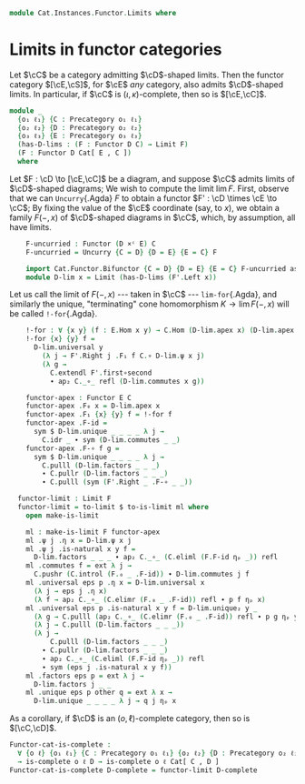<!--
```agda
open import Cat.Functor.Adjoint.Continuous
open import Cat.Instances.Functor.Duality
open import Cat.Diagram.Colimit.Base
open import Cat.Functor.Equivalence
open import Cat.Diagram.Limit.Base
open import Cat.Instances.Functor
open import Cat.Instances.Product
open import Cat.Functor.Closed
open import Cat.Diagram.Duals
open import Cat.Prelude
```
-->

```agda
module Cat.Instances.Functor.Limits where
```

# Limits in functor categories

Let $\cC$ be a category admitting $\cD$-shaped limits. Then the
functor category $[\cE,\cS]$, for $\cE$ _any_ category, also
admits $\cD$-shaped limits. In particular, if $\cC$ is
$(\iota,\kappa)$-complete, then so is $[\cE,\cC]$.

```agda
module _
  {o₁ ℓ₁} {C : Precategory o₁ ℓ₁}
  {o₂ ℓ₂} {D : Precategory o₂ ℓ₂}
  {o₃ ℓ₃} {E : Precategory o₃ ℓ₃}
  (has-D-lims : (F : Functor D C) → Limit F)
  (F : Functor D Cat[ E , C ])
  where
```

<!--
```agda
  open Functor
  open _=>_

  import Cat.Reasoning C as C
  import Cat.Reasoning D as D
  import Cat.Reasoning E as E

  private
    module F = Functor F
```
-->

Let $F : \cD \to [\cE,\cC]$ be a diagram, and suppose $\cC$
admits limits of $\cD$-shaped diagrams; We wish to compute the limit
$\lim F$. First, observe that we can `Uncurry`{.Agda} $F$ to obtain a
functor $F' : \cD \times \cE \to \cC$; By fixing the value of
the $\cE$ coordinate (say, to $x$), we obtain a family $F(-, x)$ of
$\cD$-shaped diagrams in $\cC$, which, by assumption, all have
limits.

```agda
    F-uncurried : Functor (D ×ᶜ E) C
    F-uncurried = Uncurry {C = D} {D = E} {E = C} F

    import Cat.Functor.Bifunctor {C = D} {D = E} {E = C} F-uncurried as F'
    module D-lim x = Limit (has-D-lims (F'.Left x))
```

Let us call the limit of $F(-, x)$ --- taken in $\cC$ ---
`lim-for`{.Agda}, and similarly the unique, "terminating" cone
homomorphism $K \to \lim F(-, x)$ will be called `!-for`{.Agda}.

```agda
    !-for : ∀ {x y} (f : E.Hom x y) → C.Hom (D-lim.apex x) (D-lim.apex y)
    !-for {x} {y} f =
      D-lim.universal y
        (λ j → F'.Right j .F₁ f C.∘ D-lim.ψ x j)
        (λ g →
          C.extendl F'.first∘second
          ∙ ap₂ C._∘_ refl (D-lim.commutes x g))

    functor-apex : Functor E C
    functor-apex .F₀ x = D-lim.apex x
    functor-apex .F₁ {x} {y} f = !-for f
    functor-apex .F-id =
      sym $ D-lim.unique _ _ _ _ λ j →
        C.idr _ ∙ sym (D-lim.commutes _ _)
    functor-apex .F-∘ f g =
      sym $ D-lim.unique _ _ _ _ λ j →
        C.pulll (D-lim.factors _ _ _)
        ∙ C.pullr (D-lim.factors _ _ _)
        ∙ C.pulll (sym (F'.Right _ .F-∘ _ _))

  functor-limit : Limit F
  functor-limit = to-limit $ to-is-limit ml where
    open make-is-limit

    ml : make-is-limit F functor-apex
    ml .ψ j .η x = D-lim.ψ x j
    ml .ψ j .is-natural x y f =
      D-lim.factors _ _ _ ∙ ap₂ C._∘_ (C.eliml (F.F-id ηₚ _)) refl
    ml .commutes f = ext λ j →
      C.pushr (C.introl (F.₀ _ .F-id)) ∙ D-lim.commutes j f
    ml .universal eps p .η x = D-lim.universal x
      (λ j → eps j .η x)
      (λ f → ap₂ C._∘_ (C.elimr (F.₀ _ .F-id)) refl ∙ p f ηₚ x)
    ml .universal eps p .is-natural x y f = D-lim.unique₂ y _
      (λ g → C.pulll (ap₂ C._∘_ (C.elimr (F.₀ _ .F-id)) refl ∙ p g ηₚ y))
      (λ j → C.pulll (D-lim.factors _ _ _))
      (λ j →
          C.pulll (D-lim.factors _ _ _)
        ∙ C.pullr (D-lim.factors _ _ _)
        ∙ ap₂ C._∘_ (C.eliml (F.F-id ηₚ _)) refl
        ∙ sym (eps j .is-natural x y f))
    ml .factors eps p = ext λ j →
      D-lim.factors j _ _
    ml .unique eps p other q = ext λ x →
      D-lim.unique _ _ _ _ λ j → q j ηₚ x
```

As a corollary, if $\cD$ is an $(o,\ell)$-complete category, then so
is $[\cC,\cD]$.

```agda
Functor-cat-is-complete :
  ∀ {o ℓ} {o₁ ℓ₁} {C : Precategory o₁ ℓ₁} {o₂ ℓ₂} {D : Precategory o₂ ℓ₂}
  → is-complete o ℓ D → is-complete o ℓ Cat[ C , D ]
Functor-cat-is-complete D-complete = functor-limit D-complete
```

<!--
```agda
module _
  {o₁ ℓ₁} {C : Precategory o₁ ℓ₁}
  {o₂ ℓ₂} {D : Precategory o₂ ℓ₂}
  {o₃ ℓ₃} {E : Precategory o₃ ℓ₃}
  (has-D-colims : ∀ (F : Functor D C) → Colimit F)
  (F : Functor D Cat[ E , C ])
  where

  functor-colimit : Colimit F
  functor-colimit = colim where
    F' : Functor (D ^op) Cat[ E ^op , C ^op ]
    F' = op-functor→ F∘ Functor.op F

    F'-lim : Limit F'
    F'-lim = functor-limit
      (λ f → subst Limit (Functor-path (λ _ → refl) (λ _ → refl))
        (Colimit→Co-limit (has-D-colims (unopF f))))
      F'

    LF'' : Limit (op-functor← {C = E} {D = C} F∘ (op-functor→ F∘ Functor.op F))
    LF'' = right-adjoint-limit (is-equivalence.F⊣F⁻¹ op-functor-is-equiv) F'-lim

    LFop : Limit (Functor.op F)
    LFop = subst Limit (F∘-assoc ∙ ap (_F∘ Functor.op F) op-functor←→ ∙ F∘-idl) LF''

    colim : Colimit F
    colim = Co-limit→Colimit LFop

Functor-cat-is-cocomplete :
  ∀ {o ℓ} {o₁ ℓ₁} {C : Precategory o₁ ℓ₁} {o₂ ℓ₂} {D : Precategory o₂ ℓ₂}
  → is-cocomplete o ℓ D → is-cocomplete o ℓ Cat[ C , D ]
Functor-cat-is-cocomplete D-cocomplete = functor-colimit D-cocomplete
```
-->
